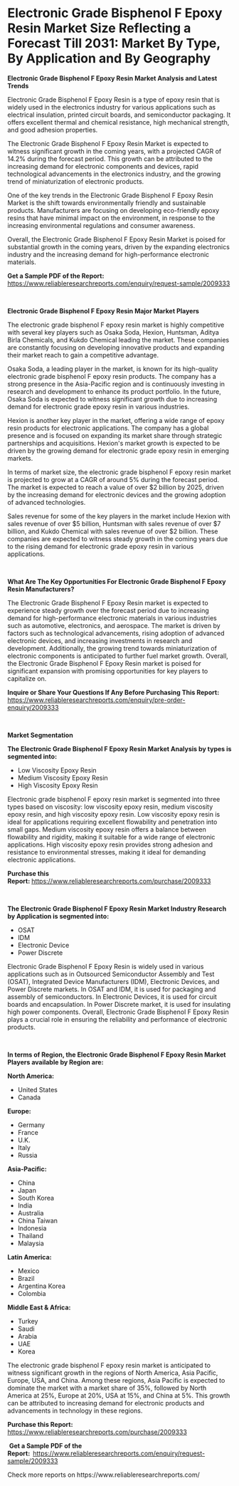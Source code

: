 <p><h1>Electronic Grade Bisphenol F Epoxy Resin Market Size Reflecting a Forecast Till 2031: Market By Type, By Application and By Geography</h1></p><p><strong>Electronic Grade Bisphenol F Epoxy Resin Market Analysis and Latest Trends</strong></p>
<p><p>Electronic Grade Bisphenol F Epoxy Resin is a type of epoxy resin that is widely used in the electronics industry for various applications such as electrical insulation, printed circuit boards, and semiconductor packaging. It offers excellent thermal and chemical resistance, high mechanical strength, and good adhesion properties.</p><p>The Electronic Grade Bisphenol F Epoxy Resin Market is expected to witness significant growth in the coming years, with a projected CAGR of 14.2% during the forecast period. This growth can be attributed to the increasing demand for electronic components and devices, rapid technological advancements in the electronics industry, and the growing trend of miniaturization of electronic products.</p><p>One of the key trends in the Electronic Grade Bisphenol F Epoxy Resin Market is the shift towards environmentally friendly and sustainable products. Manufacturers are focusing on developing eco-friendly epoxy resins that have minimal impact on the environment, in response to the increasing environmental regulations and consumer awareness.</p><p>Overall, the Electronic Grade Bisphenol F Epoxy Resin Market is poised for substantial growth in the coming years, driven by the expanding electronics industry and the increasing demand for high-performance electronic materials.</p></p>
<p><strong>Get a Sample PDF of the Report:&nbsp;</strong> <a href="https://www.reliableresearchreports.com/enquiry/request-sample/2009333">https://www.reliableresearchreports.com/enquiry/request-sample/2009333</a></p>
<p>&nbsp;</p>
<p><strong>Electronic Grade Bisphenol F Epoxy Resin Major Market Players</strong></p>
<p><p>The electronic grade bisphenol F epoxy resin market is highly competitive with several key players such as Osaka Soda, Hexion, Huntsman, Aditya Birla Chemicals, and Kukdo Chemical leading the market. These companies are constantly focusing on developing innovative products and expanding their market reach to gain a competitive advantage.</p><p>Osaka Soda, a leading player in the market, is known for its high-quality electronic grade bisphenol F epoxy resin products. The company has a strong presence in the Asia-Pacific region and is continuously investing in research and development to enhance its product portfolio. In the future, Osaka Soda is expected to witness significant growth due to increasing demand for electronic grade epoxy resin in various industries.</p><p>Hexion is another key player in the market, offering a wide range of epoxy resin products for electronic applications. The company has a global presence and is focused on expanding its market share through strategic partnerships and acquisitions. Hexion's market growth is expected to be driven by the growing demand for electronic grade epoxy resin in emerging markets.</p><p>In terms of market size, the electronic grade bisphenol F epoxy resin market is projected to grow at a CAGR of around 5% during the forecast period. The market is expected to reach a value of over $2 billion by 2025, driven by the increasing demand for electronic devices and the growing adoption of advanced technologies.</p><p>Sales revenue for some of the key players in the market include Hexion with sales revenue of over $5 billion, Huntsman with sales revenue of over $7 billion, and Kukdo Chemical with sales revenue of over $2 billion. These companies are expected to witness steady growth in the coming years due to the rising demand for electronic grade epoxy resin in various applications.</p></p>
<p>&nbsp;</p>
<p><strong>What Are The Key Opportunities For Electronic Grade Bisphenol F Epoxy Resin Manufacturers?</strong></p>
<p><p>The Electronic Grade Bisphenol F Epoxy Resin market is expected to experience steady growth over the forecast period due to increasing demand for high-performance electronic materials in various industries such as automotive, electronics, and aerospace. The market is driven by factors such as technological advancements, rising adoption of advanced electronic devices, and increasing investments in research and development. Additionally, the growing trend towards miniaturization of electronic components is anticipated to further fuel market growth. Overall, the Electronic Grade Bisphenol F Epoxy Resin market is poised for significant expansion with promising opportunities for key players to capitalize on.</p></p>
<p><strong>Inquire or Share Your Questions If Any Before Purchasing This Report:</strong> <a href="https://www.reliableresearchreports.com/enquiry/pre-order-enquiry/2009333">https://www.reliableresearchreports.com/enquiry/pre-order-enquiry/2009333</a></p>
<p>&nbsp;</p>
<p><strong>Market Segmentation</strong></p>
<p><strong>The Electronic Grade Bisphenol F Epoxy Resin Market Analysis by types is segmented into:</strong></p>
<p><ul><li>Low Viscosity Epoxy Resin</li><li>Medium Viscosity Epoxy Resin</li><li>High Viscosity Epoxy Resin</li></ul></p>
<p><p>Electronic grade bisphenol F epoxy resin market is segmented into three types based on viscosity: low viscosity epoxy resin, medium viscosity epoxy resin, and high viscosity epoxy resin. Low viscosity epoxy resin is ideal for applications requiring excellent flowability and penetration into small gaps. Medium viscosity epoxy resin offers a balance between flowability and rigidity, making it suitable for a wide range of electronic applications. High viscosity epoxy resin provides strong adhesion and resistance to environmental stresses, making it ideal for demanding electronic applications.</p></p>
<p><strong>Purchase this Report:&nbsp;</strong><a href="https://www.reliableresearchreports.com/purchase/2009333">https://www.reliableresearchreports.com/purchase/2009333</a></p>
<p>&nbsp;</p>
<p><strong>The Electronic Grade Bisphenol F Epoxy Resin Market Industry Research by Application is segmented into:</strong></p>
<p><ul><li>OSAT</li><li>IDM</li><li>Electronic Device</li><li>Power Discrete</li></ul></p>
<p><p>Electronic Grade Bisphenol F Epoxy Resin is widely used in various applications such as in Outsourced Semiconductor Assembly and Test (OSAT), Integrated Device Manufacturers (IDM), Electronic Devices, and Power Discrete markets. In OSAT and IDM, it is used for packaging and assembly of semiconductors. In Electronic Devices, it is used for circuit boards and encapsulation. In Power Discrete market, it is used for insulating high power components. Overall, Electronic Grade Bisphenol F Epoxy Resin plays a crucial role in ensuring the reliability and performance of electronic products.</p></p>
<p>&nbsp;</p>
<p><strong>In terms of Region, the Electronic Grade Bisphenol F Epoxy Resin Market Players available by Region are:</strong></p>
<p>
    <p> <strong> North America: </strong>
        <ul>
            <li>United States</li>
            <li>Canada</li>
        </ul>
        </p> 
    <p> <strong> Europe: </strong>
        <ul>
            <li>Germany</li>
            <li>France</li>
            <li>U.K.</li>
            <li>Italy</li>
            <li>Russia</li>
        </ul>
        </p> 
    <p> <strong> Asia-Pacific: </strong>
        <ul>
            <li>China</li>
            <li>Japan</li>
            <li>South Korea</li>
            <li>India</li>
            <li>Australia</li>
            <li>China Taiwan</li>
            <li>Indonesia</li>
            <li>Thailand</li>
            <li>Malaysia</li>
        </ul>
        </p> 
    <p> <strong> Latin America: </strong>
        <ul>
            <li>Mexico</li>
            <li>Brazil</li>
            <li>Argentina Korea</li>
            <li>Colombia</li>
        </ul>
        </p> 
    <p> <strong> Middle East & Africa: </strong>
        <ul>
            <li>Turkey</li>
            <li>Saudi</li>
            <li>Arabia</li>
            <li>UAE</li>
            <li>Korea</li>
        </ul>
    </p>
    </p>
<p><p>The electronic grade bisphenol F epoxy resin market is anticipated to witness significant growth in the regions of North America, Asia Pacific, Europe, USA, and China. Among these regions, Asia Pacific is expected to dominate the market with a market share of 35%, followed by North America at 25%, Europe at 20%, USA at 15%, and China at 5%. This growth can be attributed to increasing demand for electronic products and advancements in technology in these regions.</p></p>
<p><strong>Purchase this Report: </strong><a href="https://www.reliableresearchreports.com/purchase/2009333">https://www.reliableresearchreports.com/purchase/2009333</a></p>
<p>&nbsp;<strong>Get a Sample PDF of the Report:&nbsp;&nbsp;</strong><a href="https://www.reliableresearchreports.com/enquiry/request-sample/2009333">https://www.reliableresearchreports.com/enquiry/request-sample/2009333</a></p>
<p><strong></strong></p>
<p>Check more reports on https://www.reliableresearchreports.com/</p>